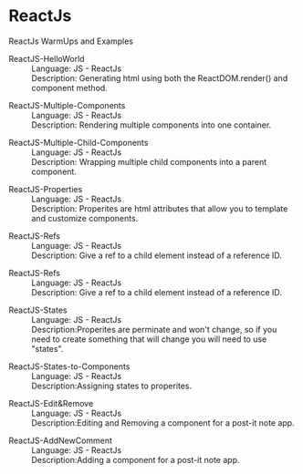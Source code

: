 # ReactJs
ReactJs WarmUps and Examples
<dl>
  <dt>ReactJS-HelloWorld</dt>
  <dd>Language: JS - ReactJs</dd>
  <dd>Description: Generating html using both the ReactDOM.render() and component method.</dd></dl>
<dl>
  <dt>ReactJS-Multiple-Components</dt>
  <dd>Language: JS - ReactJs</dd>
  <dd>Description: Rendering multiple components into one container.</dd></dl>
<dl>
  <dt>ReactJS-Multiple-Child-Components</dt>
  <dd>Language: JS - ReactJs</dd>
  <dd>Description: Wrapping multiple child components into a parent component.</dd></dl>
 <dl>
  <dt>ReactJS-Properties</dt>
  <dd>Language: JS - ReactJs</dd>
  <dd>Description: Properites are html attributes that allow you to template and customize components.</dd></dl>
  <dl>
  <dt>ReactJS-Refs</dt>
  <dd>Language: JS - ReactJs</dd>
  <dd>Description: Give a ref to a child element instead of a reference ID.</dd></dl>
  <dl>
  <dt>ReactJS-Refs</dt>
  <dd>Language: JS - ReactJs</dd>
  <dd>Description: Give a ref to a child element instead of a reference ID.</dd></dl>
  <dl>
  <dt>ReactJS-States</dt>
  <dd>Language: JS - ReactJs</dd>
  <dd>Description:Properites are perminate and won't change, so if you need to create something
that will change you will need to use "states".</dd></dl>
  <dl>
  <dt>ReactJS-States-to-Components</dt>
  <dd>Language: JS - ReactJs</dd>
  <dd>Description:Assigning states to properites.</dd></dl>
  <dl>
  <dt>ReactJS-Edit&Remove</dt>
  <dd>Language: JS - ReactJs</dd>
  <dd>Description:Editing and Removing a component for a post-it note app.</dd></dl>
  <dl>
  <dt>ReactJS-AddNewComment</dt>
  <dd>Language: JS - ReactJs</dd>
  <dd>Description:Adding a component for a post-it note app.</dd></dl>
